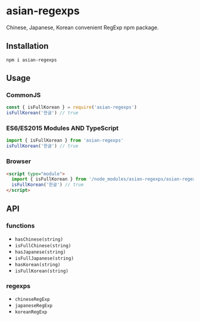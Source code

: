 # asian-regexps

Chinese, Japanese, Korean convenient RegExp npm package.

## Installation

```npm i asian-regexps```

## Usage

### CommonJS
```javascript
const { isFullKorean } = require('asian-regexps')
isFullKorean('한글') // true
```

### ES6/ES2015 Modules AND TypeScript
```typescript
import { isFullKorean } from 'asian-regexps'
isFullKorean('한글') // true
```

### Browser
```html
<script type="module">
  import { isFullKorean } from '/node_modules/asian-regexps/asian-regexps-esm.js'
  isFullKorean('한글') // true
</script>
```

## API

### functions

- `hasChinese(string)`
- `isFullChinese(string)`
- `hasJapanese(string)`
- `isFullJapanese(string)`
- `hasKorean(string)`
- `isFullKorean(string)`

### regexps

- `chineseRegExp`
- `japaneseRegExp`
- `koreanRegExp`